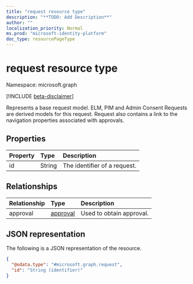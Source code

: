 ```yaml
---
title: "request resource type"
description: "**TODO: Add Description**"
author: ""
localization_priority: Normal
ms.prod: "microsoft-identity-platform"
doc_type: resourcePageType
---
```


# request resource type

Namespace: microsoft.graph

[!INCLUDE [beta-disclaimer](../../includes/beta-disclaimer.md)]

Represents a base request model. ELM, PIM and Admin Consent Requests are derived models for this request. Request also contains a link to the navigation properties associated with approvals. 

## Properties
|Property|Type|Description|
|:---|:---|:---|
|id|String|The identifier of a request. |

## Relationships
|Relationship|Type|Description|
|:---|:---|:---|
|approval|[approval](../resources/approval.md)|Used to obtain approval. |

## JSON representation
The following is a JSON representation of the resource.
<!-- {
  "blockType": "resource",
  "keyProperty": "id",
  "@odata.type": "microsoft.graph.request",
  "baseType": "",
  "openType": false
}
-->
``` json
{
  "@odata.type": "#microsoft.graph.request",
  "id": "String (identifier)"
}
```


